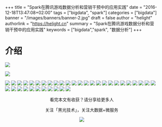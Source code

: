 +++
title = "Spark在腾讯游戏数据分析和营销干预中的应用实践"
date = "2016-12-18T13:47:08+02:00"
tags = ["bigdata", "spark"]
categories = ["bigdata"]
banner = "/images/banners/banner-2.jpg"
draft = false
author = "helight"
authorlink = "https://helight.cn"
summary = "Spark在腾讯游戏数据分析和营销干预中的应用实践"
keywords = ["bigdata","spark", "数据分析"]
+++

# 介绍
![](201612/1.PNG)

![](201612/2.PNG)

![](201612/3.PNG)
![](201612/4.PNG)
![](201612/5.PNG)
![](201612/6.PNG)
![](201612/7.PNG)
![](201612/8.PNG)
![](201612/9.PNG)
![](201612/10.PNG)
![](201612/11.PNG)
![](201612/12.PNG)
![](201612/13.PNG)
![](201612/14.PNG)
![](201612/15.PNG)
![](201612/16.PNG)
![](201612/17.PNG)
![](201612/18.PNG)
![](201612/19.PNG)
![](201612/20.PNG)
![](201612/21.PNG)
![](201612/22.PNG)
![](201612/23.PNG)
![](201612/24.PNG)
![](201612/25.PNG)
![](201612/26.PNG)
![](201612/27.PNG)
![](201612/28.PNG)
![](201612/29.PNG)
![](201612/30.PNG)
![](201612/31.PNG)
![](201612/32.PNG)
![](201612/33.PNG)
![](201612/34.PNG)
![](201612/35.PNG)
![](201612/36.PNG)
![](201612/37.PNG)
![](201612/38.PNG)

<center>
看完本文有收获？请分享给更多人<br>

关注「黑光技术」，关注大数据+微服务<br>

![](/images/qrcode_helight_tech.jpg)
</center>

